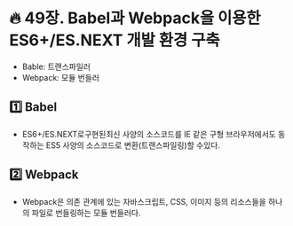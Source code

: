 # :fire: 49장. Babel과 Webpack을 이용한 ES6+/ES.NEXT 개발 환경 구축

- Bable: 트랜스파일러
- Webpack: 모듈 번들러

## :one: Babel

- ES6+/ES.NEXT로구현된최신 사양의 소스코드를 IE 같은 구형 브라우저에서도 동작하는 ES5 사양의 소스코드로 변환(트랜스파일링)할 수있다.

## :two: Webpack

- Webpack은 의존 관계에 있는 자바스크립트, CSS, 이미지 등의 리소스들을 하나의 파일로 번들링하는 모듈 번들러다.

